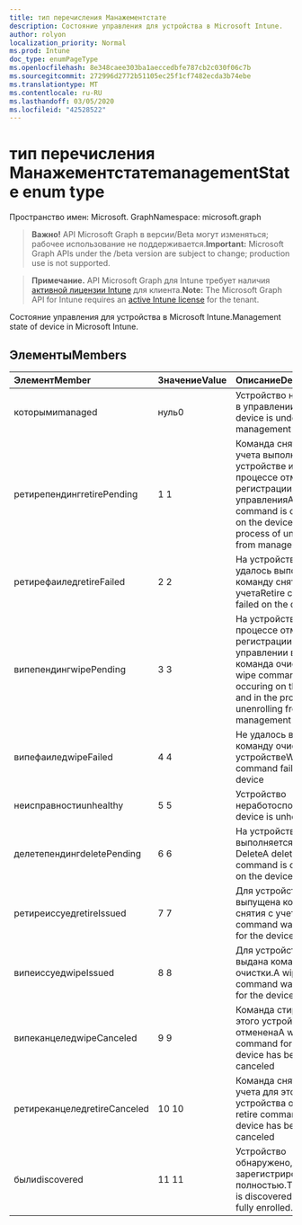 ```yaml
---
title: тип перечисления Манажементстате
description: Состояние управления для устройства в Microsoft Intune.
author: rolyon
localization_priority: Normal
ms.prod: Intune
doc_type: enumPageType
ms.openlocfilehash: 8e348caee303ba1aeccedbfe787cb2c030f06c7b
ms.sourcegitcommit: 272996d2772b51105ec25f1cf7482ecda3b74ebe
ms.translationtype: MT
ms.contentlocale: ru-RU
ms.lasthandoff: 03/05/2020
ms.locfileid: "42528522"
---
```

# <a name="managementstate-enum-type"></a><span data-ttu-id="8ad03-103">тип перечисления Манажементстате</span><span class="sxs-lookup"><span data-stu-id="8ad03-103">managementState enum type</span></span>

<span data-ttu-id="8ad03-104">Пространство имен: Microsoft. Graph</span><span class="sxs-lookup"><span data-stu-id="8ad03-104">Namespace: microsoft.graph</span></span>

> <span data-ttu-id="8ad03-105">**Важно!** API Microsoft Graph в версии/Beta могут изменяться; рабочее использование не поддерживается.</span><span class="sxs-lookup"><span data-stu-id="8ad03-105">**Important:** Microsoft Graph APIs under the /beta version are subject to change; production use is not supported.</span></span>

> <span data-ttu-id="8ad03-106">**Примечание.** API Microsoft Graph для Intune требует наличия [активной лицензии Intune](https://go.microsoft.com/fwlink/?linkid=839381) для клиента.</span><span class="sxs-lookup"><span data-stu-id="8ad03-106">**Note:** The Microsoft Graph API for Intune requires an [active Intune license](https://go.microsoft.com/fwlink/?linkid=839381) for the tenant.</span></span>

<span data-ttu-id="8ad03-107">Состояние управления для устройства в Microsoft Intune.</span><span class="sxs-lookup"><span data-stu-id="8ad03-107">Management state of device in Microsoft Intune.</span></span>

## <a name="members"></a><span data-ttu-id="8ad03-108">Элементы</span><span class="sxs-lookup"><span data-stu-id="8ad03-108">Members</span></span>
|<span data-ttu-id="8ad03-109">Элемент</span><span class="sxs-lookup"><span data-stu-id="8ad03-109">Member</span></span>|<span data-ttu-id="8ad03-110">Значение</span><span class="sxs-lookup"><span data-stu-id="8ad03-110">Value</span></span>|<span data-ttu-id="8ad03-111">Описание</span><span class="sxs-lookup"><span data-stu-id="8ad03-111">Description</span></span>|
|:---|:---|:---|
|<span data-ttu-id="8ad03-112">которыми</span><span class="sxs-lookup"><span data-stu-id="8ad03-112">managed</span></span>|<span data-ttu-id="8ad03-113">нуль</span><span class="sxs-lookup"><span data-stu-id="8ad03-113">0</span></span>|<span data-ttu-id="8ad03-114">Устройство находится в управлении</span><span class="sxs-lookup"><span data-stu-id="8ad03-114">The device is under management</span></span>|
|<span data-ttu-id="8ad03-115">ретирепендинг</span><span class="sxs-lookup"><span data-stu-id="8ad03-115">retirePending</span></span>|<span data-ttu-id="8ad03-116">1 </span><span class="sxs-lookup"><span data-stu-id="8ad03-116">1</span></span>|<span data-ttu-id="8ad03-117">Команда снятия с учета выполняется на устройстве и в процессе отмены регистрации из управления</span><span class="sxs-lookup"><span data-stu-id="8ad03-117">A retire command is occuring on the device and in the process of unenrolling from management</span></span>|
|<span data-ttu-id="8ad03-118">ретирефаилед</span><span class="sxs-lookup"><span data-stu-id="8ad03-118">retireFailed</span></span>|<span data-ttu-id="8ad03-119">2 </span><span class="sxs-lookup"><span data-stu-id="8ad03-119">2</span></span>|<span data-ttu-id="8ad03-120">На устройстве не удалось выполнить команду снятия с учета</span><span class="sxs-lookup"><span data-stu-id="8ad03-120">Retire command failed on the device</span></span>|
|<span data-ttu-id="8ad03-121">випепендинг</span><span class="sxs-lookup"><span data-stu-id="8ad03-121">wipePending</span></span>|<span data-ttu-id="8ad03-122">3 </span><span class="sxs-lookup"><span data-stu-id="8ad03-122">3</span></span>|<span data-ttu-id="8ad03-123">На устройстве и в процессе отмены регистрации в управлении возникает команда очистки.</span><span class="sxs-lookup"><span data-stu-id="8ad03-123">A wipe command is occuring on the device and in the process of unenrolling from management</span></span>|
|<span data-ttu-id="8ad03-124">випефаилед</span><span class="sxs-lookup"><span data-stu-id="8ad03-124">wipeFailed</span></span>|<span data-ttu-id="8ad03-125">4 </span><span class="sxs-lookup"><span data-stu-id="8ad03-125">4</span></span>|<span data-ttu-id="8ad03-126">Не удалось выполнить команду очистки на устройстве</span><span class="sxs-lookup"><span data-stu-id="8ad03-126">Wipe command failed on the device</span></span>|
|<span data-ttu-id="8ad03-127">неисправности</span><span class="sxs-lookup"><span data-stu-id="8ad03-127">unhealthy</span></span>|<span data-ttu-id="8ad03-128">5 </span><span class="sxs-lookup"><span data-stu-id="8ad03-128">5</span></span>|<span data-ttu-id="8ad03-129">Устройство неработоспособно.</span><span class="sxs-lookup"><span data-stu-id="8ad03-129">The device is unhealthy.</span></span>|
|<span data-ttu-id="8ad03-130">делетепендинг</span><span class="sxs-lookup"><span data-stu-id="8ad03-130">deletePending</span></span>|<span data-ttu-id="8ad03-131">6 </span><span class="sxs-lookup"><span data-stu-id="8ad03-131">6</span></span>|<span data-ttu-id="8ad03-132">На устройстве выполняется команда Delete</span><span class="sxs-lookup"><span data-stu-id="8ad03-132">A delete command is occuring on the device</span></span> |
|<span data-ttu-id="8ad03-133">ретиреиссуед</span><span class="sxs-lookup"><span data-stu-id="8ad03-133">retireIssued</span></span>|<span data-ttu-id="8ad03-134">7 </span><span class="sxs-lookup"><span data-stu-id="8ad03-134">7</span></span>|<span data-ttu-id="8ad03-135">Для устройства была выпущена команда снятия с учета</span><span class="sxs-lookup"><span data-stu-id="8ad03-135">A retire command was issued for the device</span></span>|
|<span data-ttu-id="8ad03-136">випеиссуед</span><span class="sxs-lookup"><span data-stu-id="8ad03-136">wipeIssued</span></span>|<span data-ttu-id="8ad03-137">8 </span><span class="sxs-lookup"><span data-stu-id="8ad03-137">8</span></span>|<span data-ttu-id="8ad03-138">Для устройства была выдана команда очистки.</span><span class="sxs-lookup"><span data-stu-id="8ad03-138">A wipe command was issued for the device</span></span>|
|<span data-ttu-id="8ad03-139">випеканцелед</span><span class="sxs-lookup"><span data-stu-id="8ad03-139">wipeCanceled</span></span>|<span data-ttu-id="8ad03-140">9 </span><span class="sxs-lookup"><span data-stu-id="8ad03-140">9</span></span>|<span data-ttu-id="8ad03-141">Команда стирания для этого устройства отменена</span><span class="sxs-lookup"><span data-stu-id="8ad03-141">A wipe command for this device has been canceled</span></span>|
|<span data-ttu-id="8ad03-142">ретиреканцелед</span><span class="sxs-lookup"><span data-stu-id="8ad03-142">retireCanceled</span></span>|<span data-ttu-id="8ad03-143">10 </span><span class="sxs-lookup"><span data-stu-id="8ad03-143">10</span></span>|<span data-ttu-id="8ad03-144">Команда снятия с учета для этого устройства отменена</span><span class="sxs-lookup"><span data-stu-id="8ad03-144">A retire command for this device has been canceled</span></span>|
|<span data-ttu-id="8ad03-145">были</span><span class="sxs-lookup"><span data-stu-id="8ad03-145">discovered</span></span>|<span data-ttu-id="8ad03-146">11 </span><span class="sxs-lookup"><span data-stu-id="8ad03-146">11</span></span>|<span data-ttu-id="8ad03-147">Устройство обнаружено, но не зарегистрировано полностью.</span><span class="sxs-lookup"><span data-stu-id="8ad03-147">The device is discovered but not fully enrolled.</span></span>|



